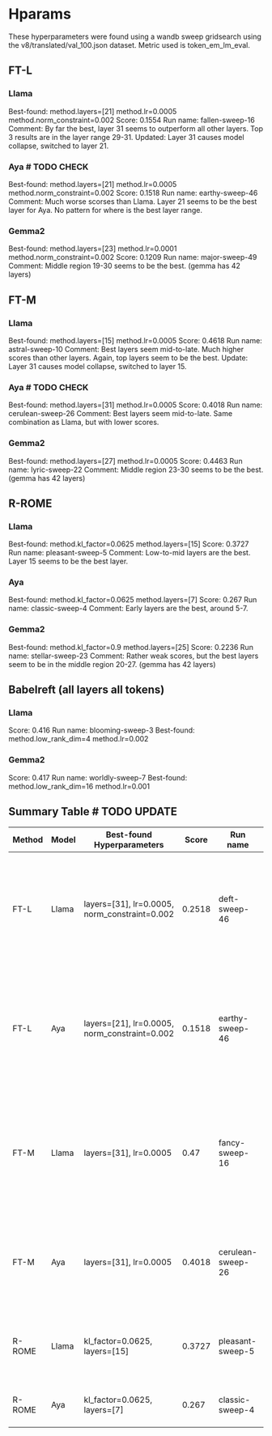 # Hparams

These hyperparameters were found using a wandb sweep gridsearch using the v8/translated/val_100.json dataset. Metric used is token_em_lm_eval.

## FT-L

### Llama
Best-found: method.layers=[21] method.lr=0.0005 method.norm_constraint=0.002
Score: 0.1554
Run name: fallen-sweep-16
Comment: By far the best, layer 31 seems to outperform all other layers. Top 3 results are in the layer range 29-31.
Updated: Layer 31 causes model collapse, switched to layer 21.

### Aya # TODO CHECK
Best-found: method.layers=[21] method.lr=0.0005 method.norm_constraint=0.002
Score: 0.1518
Run name: earthy-sweep-46
Comment: Much worse scorses than Llama. Layer 21 seems to be the best layer for Aya. No pattern for where is the best layer range.

### Gemma2 
Best-found: method.layers=[23] method.lr=0.0001 method.norm_constraint=0.002
Score: 0.1209
Run name: major-sweep-49
Comment: Middle region 19-30 seems to be the best. (gemma has 42 layers)


## FT-M

### Llama
Best-found: method.layers=[15] method.lr=0.0005
Score: 0.4618
Run name: astral-sweep-10
Comment: Best layers seem mid-to-late. Much higher scores than other layers. Again, top layers seem to be the best.
Update: Layer 31 causes model collapse, switched to layer 15.

### Aya # TODO CHECK
Best-found: method.layers=[31] method.lr=0.0005
Score: 0.4018
Run name: cerulean-sweep-26
Comment: Best layers seem mid-to-late. Same combination as Llama, but with lower scores.

### Gemma2 
Best-found: method.layers=[27] method.lr=0.0005
Score: 0.4463
Run name: lyric-sweep-22
Comment: Middle region 23-30 seems to be the best. (gemma has 42 layers)


## R-ROME

### Llama

Best-found: method.kl_factor=0.0625 method.layers=[15]
Score: 0.3727
Run name: pleasant-sweep-5
Comment: Low-to-mid layers are the best. Layer 15 seems to be the best layer.

### Aya

Best-found: method.kl_factor=0.0625 method.layers=[7]
Score: 0.267
Run name: classic-sweep-4
Comment: Early layers are the best, around 5-7.

### Gemma2 
Best-found: method.kl_factor=0.9 method.layers=[25]
Score: 0.2236
Run name: stellar-sweep-23
Comment: Rather weak scores, but the best layers seem to be in the middle region 20-27. (gemma has 42 layers)

## Babelreft (all layers all tokens)

### Llama 
Score: 0.416
Run name: blooming-sweep-3
Best-found: method.low_rank_dim=4 method.lr=0.002 

### Gemma2
Score: 0.417
Run name: worldly-sweep-7
Best-found: method.low_rank_dim=16 method.lr=0.001

## Summary Table # TODO UPDATE

| Method | Model | Best-found Hyperparameters | Score  | Run name         | Comment                                                                 |
|--------|-------|----------------------------|--------|------------------|-------------------------------------------------------------------------|
| FT-L   | Llama | layers=[31], lr=0.0005, norm_constraint=0.002 | 0.2518 | deft-sweep-46    | By far the best, layer 31 seems to outperform all other layers. Top 3 results are in the layer range 29-31. |
| FT-L   | Aya   | layers=[21], lr=0.0005, norm_constraint=0.002 | 0.1518 | earthy-sweep-46  | Much worse scores than Llama. Layer 21 seems to be the best layer for Aya. No pattern for where is the best layer range. |
| FT-M   | Llama | layers=[31], lr=0.0005     | 0.47   | fancy-sweep-16   | Best layers seem mid-to-late. Much higher scores than other layers. Again, top layers seem to be the best. |
| FT-M   | Aya   | layers=[31], lr=0.0005     | 0.4018 | cerulean-sweep-26| Best layers seem mid-to-late. Same combination as Llama, but with lower scores. |
| R-ROME | Llama | kl_factor=0.0625, layers=[15] | 0.3727 | pleasant-sweep-5 | Low-to-mid layers are the best. Layer 15 seems to be the best layer. |
| R-ROME | Aya   | kl_factor=0.0625, layers=[7]  | 0.267  | classic-sweep-4  | Early layers are the best, around 5-7. |